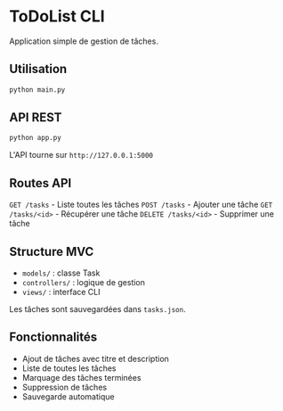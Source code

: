 # ToDoList CLI

Application simple de gestion de tâches.

## Utilisation

```bash
python main.py
```

## API REST
```bash
python app.py
```
L'API tourne sur `http://127.0.0.1:5000`

## Routes API

`GET /tasks` - Liste toutes les tâches
`POST /tasks` - Ajouter une tâche
`GET /tasks/<id>` - Récupérer une tâche
`DELETE /tasks/<id>` - Supprimer une tâche

## Structure MVC

- `models/` : classe Task
- `controllers/` : logique de gestion
- `views/` : interface CLI

Les tâches sont sauvegardées dans `tasks.json`.




## Fonctionnalités

- Ajout de tâches avec titre et description
- Liste de toutes les tâches
- Marquage des tâches terminées
- Suppression de tâches
- Sauvegarde automatique
